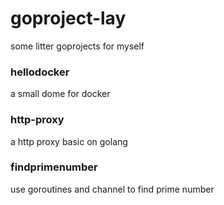 # goproject-lay
some litter goprojects for myself

### hellodocker
a small dome for docker

### http-proxy
a http proxy basic on golang 

### findprimenumber
use goroutines and channel to find prime number
